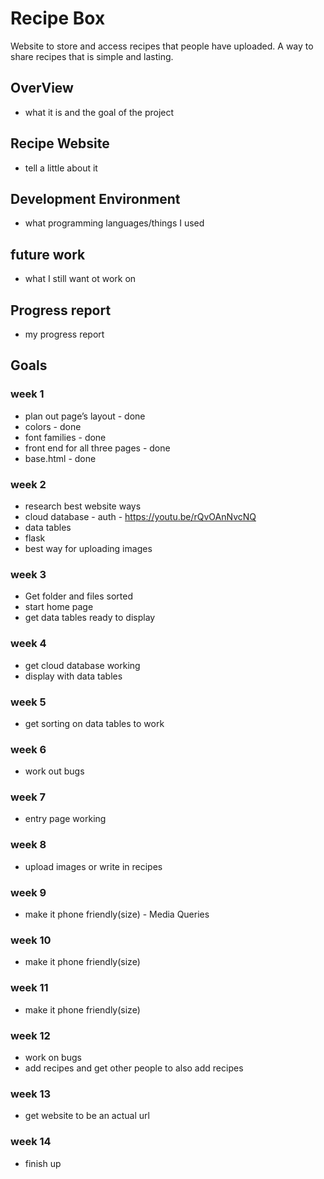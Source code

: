 # Recipe Box

Website to store and access recipes that people have uploaded. A way to share recipes that is simple and lasting.

## OverView
- what it is and the goal of the project

## Recipe Website 
- tell a little about it

## Development Environment
- what programming languages/things I used

## future work
- what I still want ot work on

## Progress report 
- my progress report

## Goals
<!-- goals ------------------------------------------- -->
### week 1
- plan out page’s layout - done
- colors - done
- font families - done
- front end for all three pages - done
- base.html - done
### week 2
- research best website ways
- cloud database - auth - https://youtu.be/rQvOAnNvcNQ
- data tables
- flask
- best way for uploading images
### week 3
- Get folder and files sorted
- start home page
- get data tables ready to display
### week 4
- get cloud database working
- display with data tables
### week 5
- get sorting on data tables to work
### week 6
- work out bugs
### week 7
-  entry page working
### week 8
- upload images or write in recipes
### week 9
- make it phone friendly(size) - Media Queries
### week 10
- make it phone friendly(size)
### week 11
- make it phone friendly(size)
### week 12
- work on bugs
- add recipes and get other people to also add recipes
### week 13
- get website to be an actual url
### week 14
- finish up	

